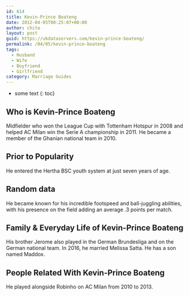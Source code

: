 ```yaml
---
id: 614
title: Kevin-Prince Boateng
date: 2012-04-05T00:25:07+00:00
author: chito
layout: post
guid: https://ukdataservers.com/kevin-prince-boateng/
permalink: /04/05/kevin-prince-boateng
tags:
  - Husband
  - Wife
  - Boyfriend
  - Girlfriend
category: Marriage Guides
---
```


* some text
{: toc}
          
          
## Who is  Kevin-Prince Boateng
                  
                  
                  
Midfielder who won the League Cup with Tottenham Hotspur in 2008 and helped AC Milan win the Serie A championship in 2011. He became a member of the Ghanian national team in 2010.
                  
                
                
                
## Prior to Popularity 
                  
                  
                  
He entered the Hertha BSC youth system at just seven years of age.
                  
                
                
                
## Random data 
                  
                  
                  
He became known for his incredible footspeed and ball-juggling abilities, with his presence on the field adding an average .3 points per match.
                  
                
                
                
## Family & Everyday Life of Kevin-Prince Boateng
                  
                  
                  
His brother Jerome also played in the German Brundesliga and on the German national team. In 2016, he married Melissa Satta. He has a son named Maddox.
                  
                
                
                
## People Related With  Kevin-Prince Boateng
                  
                  
                  
He played alongside Robinho on AC Milan from 2010 to 2013.
                  
                
              
            
          
          
          
    
    
  
